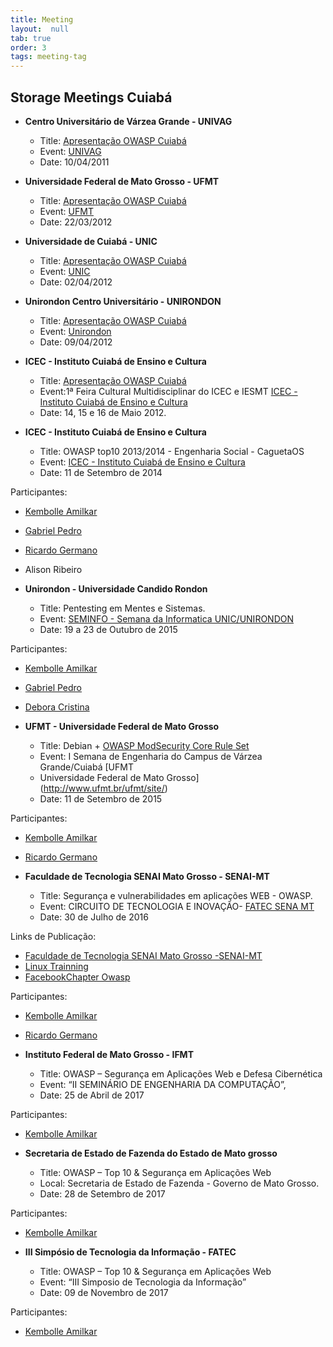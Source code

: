 ```yaml
---
title: Meeting
layout:  null
tab: true
order: 3
tags: meeting-tag
---
```


## Storage Meetings Cuiabá

- <b>Centro Universitário de Várzea Grande - UNIVAG</b>
  - Title: [Apresentação OWASP Cuiabá](/www-pdf-archive/OWASP_cuiab%C3%A1.pdf)
  - Event: [UNIVAG](http://www.univag.com.br/v1/index.aspx)
  - Date: 10/04/2011

- <b>Universidade Federal de Mato Grosso - UFMT</b>
  - Title: [Apresentação OWASP Cuiabá](/www-pdf-archive/OWASP_cuiab%C3%A1.pdf)
  - Event: [UFMT](http://www.ufmt.br/ufmt/site/page)
  - Date: 22/03/2012

- <b>Universidade de Cuiabá - UNIC</b>
  - Title: [Apresentação OWASP Cuiabá](/www-pdf-archive/OWASP_cuiab%C3%A1.pdf)
  - Event: [UNIC](http://www.unic.br/site/index.php)
  - Date: 02/04/2012

- <b>Unirondon Centro Universitário - UNIRONDON</b>
  - Title: [Apresentação OWASP Cuiabá](/www-pdf-archive/OWASP_cuiab%C3%A1.pdf)
  - Event: [Unirondon](http://www.unirondon.br/)
  - Date: 09/04/2012

- <b>ICEC - Instituto Cuiabá de Ensino e Cultura</b>
  - Title: [Apresentação OWASP Cuiabá](/www-pdf-archive/OWASP_cuiab%C3%A1.pdf)
  - Event:1ª Feira Cultural Multidisciplinar do ICEC e IESMT [ICEC -Instituto Cuiabá de Ensino e Cultura](http://http://www.icec.edu.br)
  - Date: 14, 15 e 16 de Maio 2012.

- <b>ICEC - Instituto Cuiabá de Ensino e Cultura</b>
  - Title: OWASP top10 2013/2014 - Engenharia Social - CaguetaOS
  - Event: [ICEC - Instituto Cuiabá de Ensino e Cultura](http://http://www.icec.edu.br)
  - Date: 11 de Setembro de 2014

Participantes:
  - [Kembolle Amilkar](https://www.owasp.org/index.php/User:Kembolle)
  - [Gabriel Pedro](https://www.owasp.org/index.php?title=User:Gabriel_Pedro)
  - [Ricardo Germano](https://www.owasp.org/index.php/User:Ricardo_Germano)
  - Alison Ribeiro

- <b>Unirondon - Universidade Candido Rondon</b>
  - Title: Pentesting em Mentes e Sistemas.
  - Event: [SEMINFO - Semana da Informatica UNIC/UNIRONDON](http://seminfo.eti.br/)
  - Date: 19 a 23 de Outubro de 2015

Participantes:
  - [Kembolle Amilkar](https://www.owasp.org/index.php/User:Kembolle)
  - [Gabriel Pedro](https://www.owasp.org/index.php?title=User:Gabriel_Pedro)
  - [Debora Cristina](https://www.owasp.org/index.php/User:D%C3%A9bora_Cristina_de_Oliveira)

- <b>UFMT - Universidade Federal de Mato Grosso</b>
  - Title: Debian + [OWASP ModSecurity Core Rule Set](https://www.owasp.org/index.php/Category:OWASP_ModSecurity_Core_Rule_Set_Project)
  - Event: I Semana de Engenharia do Campus de Várzea Grande/Cuiabá [UFMT
  - Universidade Federal de Mato Grosso](http://www.ufmt.br/ufmt/site/)
  - Date: 11 de Setembro de 2015

Participantes:
  - [Kembolle Amilkar](https://www.owasp.org/index.php/User:Kembolle)
  - [Ricardo Germano](https://www.owasp.org/index.php/User:Ricardo_Germano)

- <b>Faculdade de Tecnologia SENAI Mato Grosso - SENAI-MT</b>
  - Title: Segurança e vulnerabilidades em aplicações WEB - OWASP.
  - Event: CIRCUITO DE TECNOLOGIA E INOVAÇÃO- [FATEC SENA MT](http://www.senaimt.com.br) 
  - Date: 30 de Julho de 2016

Links de Publicação:
  - [Faculdade de Tecnologia SENAI Mato Grosso -SENAI-MT](http://www.senaimt.com.br/site/mostra.php?noticia=13275) 
  - [Linux Trainning](http://linuxtraining.com.br/br/?p=466)
  - [FacebookChapter Owasp](https://www.facebook.com/owasp.cuiaba/posts/831332317001400)

Participantes:
  - [Kembolle Amilkar](https://www.owasp.org/index.php/User:Kembolle)
  - [Ricardo Germano](https://www.owasp.org/index.php/User:Ricardo_Germano)

- <b>Instituto Federal de Mato Grosso - IFMT</b>
  - Title: OWASP – Segurança em Aplicações Web e Defesa Cibernética
  - Event: “II SEMINÁRIO DE ENGENHARIA DA COMPUTAÇÃO”,
  - Date: 25 de Abril de 2017

Participantes:
  - [Kembolle Amilkar](https://www.owasp.org/index.php/User:Kembolle)

- <b>Secretaria de Estado de Fazenda do Estado de Mato grosso</b>
  - Title: OWASP – Top 10 & Segurança em Aplicações Web
  - Local: Secretaria de Estado de Fazenda - Governo de Mato Grosso.
  - Date: 28 de Setembro de 2017

Participantes:
  - [Kembolle Amilkar](https://www.owasp.org/index.php/User:Kembolle)

- <b>III Simpósio de Tecnologia da Informação - FATEC</b>
  - Title: OWASP – Top 10 & Segurança em Aplicações Web
  - Event: “III Simposio de Tecnologia da Informação”
  - Date: 09 de Novembro de 2017

Participantes:
  - [Kembolle Amilkar](https://www.owasp.org/index.php/User:Kembolle)
